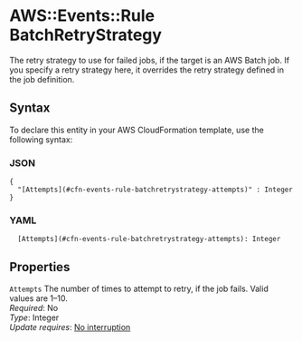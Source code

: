 # AWS::Events::Rule BatchRetryStrategy<a name="aws-properties-events-rule-batchretrystrategy"></a>

The retry strategy to use for failed jobs, if the target is an AWS Batch job\. If you specify a retry strategy here, it overrides the retry strategy defined in the job definition\.

## Syntax<a name="aws-properties-events-rule-batchretrystrategy-syntax"></a>

To declare this entity in your AWS CloudFormation template, use the following syntax:

### JSON<a name="aws-properties-events-rule-batchretrystrategy-syntax.json"></a>

```
{
  "[Attempts](#cfn-events-rule-batchretrystrategy-attempts)" : Integer
}
```

### YAML<a name="aws-properties-events-rule-batchretrystrategy-syntax.yaml"></a>

```
  [Attempts](#cfn-events-rule-batchretrystrategy-attempts): Integer
```

## Properties<a name="aws-properties-events-rule-batchretrystrategy-properties"></a>

`Attempts`  <a name="cfn-events-rule-batchretrystrategy-attempts"></a>
The number of times to attempt to retry, if the job fails\. Valid values are 1–10\.  
*Required*: No  
*Type*: Integer  
*Update requires*: [No interruption](https://docs.aws.amazon.com/AWSCloudFormation/latest/UserGuide/using-cfn-updating-stacks-update-behaviors.html#update-no-interrupt)